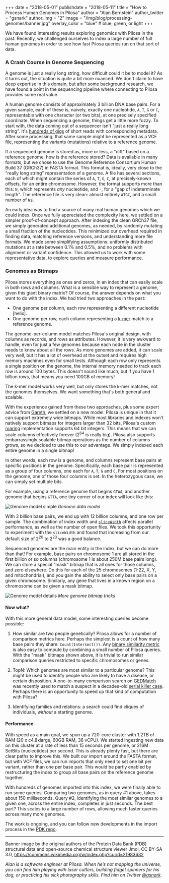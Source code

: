 +++
date = "2018-05-01"
publishdate = "2018-05-11"
title = "How to Process Human Genomes in Pilosa"
author = "Alan Bernstein"
author_twitter = "gsnark"
author_img = "2"
image = "/img/blog/processing-genomes/banner.jpg"
overlay_color = "blue" # blue, green, or light
+++

We have found interesting results exploring genomics with Pilosa in the past. Recently, we challenged ourselves to index a large number of full human genomes in order to see how fast Pilosa queries run on that sort of data.

<!--more-->

### A Crash Course in Genome Sequencing

A genome is just a really long string, how difficult could it be to model it? As it turns out, the situation is quite a bit more nuanced. We don't claim to have deep expertise in this domain, but after some background research, we have found a point in the sequencing pipeline where connecting to Pilosa provides some real value.

A human genome consists of approximately 3 billion DNA base pairs. For a given sample, each of these is, naively, exactly one nucleotide, `A`, `T`, `G` or `C`, representable with one character (or two bits), at one precisely specified coordinate. When sequencing a genome, things get a little more fuzzy. To start with, the data coming out of a sequencer isn't "just a really long string". It's [hundreds of gigs](https://medium.com/precision-medicine/how-big-is-the-human-genome-e90caa3409b0) of short reads with corresponding metadata. After some processing, that same sample might be represented as a VCF file, representing the variants (mutations) relative to a reference genome.

If a sequenced genome is stored as, more or less, a "diff" based on a reference genome, how is the reference stored? Data is available in many formats, but we chose to use the Genome Reference Consortium Human Build 37 (GRCh37) in FASTA format. This format is, ideally, very close to the "really long string" representation of a genome. A file has several sections, each of which might contain the series of `A`, `T`, `G`, `C`, at precisely-known offsets, for an entire chromosome. However, the format supports more than this: `N`, which represents *any* nucleotide, and `-`, for a "gap of indeterminate length". The reference file is very clean: almost entirely `ATGC`, and a small number of `N`s.

An early idea was to find a source of many real human genomes which we could index. Once we fully appreciated the complexity here, we settled on a simpler proof-of-concept approach. After indexing the clean GRCh37 file, we simply generated additional genomes, as needed, by randomly mutating a small fraction of the nucleotides. This minimized our overhead required in finding data, matching reference versions, and understanding more file formats. We made some simplifying assumptions: uniformly distributed mutations at a rate between 0.1% and 0.5%, and no problems with alignment or variant confidence. This allowed us to work with some representative data, to explore queries and measure performance.

### Genomes as Bitmaps

Pilosa stores everything as ones and zeros, in an index that can easily scale in both rows and columns. What is a sensible way to represent a genome, given this giant binary matrix? Of course, the answer depends on what you want to do with the index. We had tried two approaches in the past:

* One genome per column, each row representing a different nucleotide [helix].
* One genome per row, each column representing a [k-mer](https://en.wikipedia.org/wiki/K-mer) match to a reference genome.

The genome-per-column model matches Pilosa's original design, with columns as records, and rows as attributes. However, it is very awkward to handle, even for just a few genomes because each node in the cluster needs to know about all the rows. As more genomes are added, it can scale very well, but it has a lot of overhead at the outset and requires high memory machines even for small tests. Although each row only represents a single position on the genome, the internal memory needed to track each row is around 100 bytes. This doesn't sound like much, but if you have 1 billion rows, that means you need 100GB of memory!

The k-mer model works very well, but only stores the k-mer matches, not the genomes themselves. We want something that's both general and scalable.

With the experience gained from these two approaches, plus some expert advice from [Gareth](https://twitter.com/gareth862), we settled on a new model. Pilosa is unique in that it can support extremely wide bitmaps. While most libraries and indexes won't natively support bitmaps for integers larger than 32 bits, Pilosa's custom [roaring](https://roaringbitmap.org/) implementation supports 64 bit integers. This means that we can scale columns effectively forever (2<sup>64</sup> is really big). Pilosa also supports embarrassingly scalable bitmap operations as the number of columns grows, so we decided to use this to our advantage. We simply indexed each entire genome in a single bitmap!

In other words, each row is a genome, and columns represent base pairs at specific positions in the genome. Specifically, each base pair is represented as a group of four columns, one each for `A`, `T`, `G` and `C`. For most positions on the genome, one of those four columns is set. In the heterozygous case, we can simply set multiple bits.

For example, using a reference genome that begins `GTAA`, and another genome that begins `GTTA`, one tiny corner of our index will look like this:

![Genome model simple](/img/blog/processing-genomes/genome-model-simple.png)
*Genome data model*

With 3 billion base pairs, we end up with 12 billion columns, and one row per sample. The combination of index width and [`sliceWidth`](../docs/glossary/#slicewidth) affects parallel performance, as well as the number of open files. We took this opportunity to experiment with the `sliceWidth` and found that increasing from our default size of 2<sup>20</sup> to 2<sup>23</sup> was a good balance.

Sequenced genomes are the main entity in the index, but we can do more than that! For example, base pairs on chromosome 1 are all stored in the first billion or so columns (chromosome 1 is about 250M base pairs long). We can store a special "mask" bitmap that is all ones for those columns, and zero elsewhere. Do this for each of the 25 chromosomes (1-22, X, Y, and mitochondrial), and you gain the ability to select only base pairs on a given chromosome. Similarly, any gene that lives in a known region on a chromosome can be given a mask bitmap.

![Genome model details](/img/blog/processing-genomes/genome-model-details.png)
*More genome bitmap tricks*

#### Now what?

With this more general data model, some interesting queries become possible:

1. How similar are two people genetically? Pilosa allows for a number of comparison metrics here. Perhaps the simplest is a count of how many base pairs they share: `Count(Intersect())`. Any [binary similarity metric](http://www.iiisci.org/journal/CV$/sci/pdfs/GS315JG.pdf) is also easy to compute by combining a small number of Pilosa queries. With the "mask" bitmaps shown above, it is trivial to run similar comparison queries restricted to specific chromosomes or genes.

2. TopN: Which genomes are most similar to a particular genome? This might be used to identify people who are likely to have a disease, or certain disposition. A one-to-many comparison search on [GEDMatch](https://www.gedmatch.com) was recently used to match a suspect in a decades-old [serial killer case](https://www.washingtonpost.com/local/public-safety/to-find-alleged-golden-state-killer-investigators-first-found-his-great-great-great-grandparents/2018/04/30/3c865fe7-dfcc-4a0e-b6b2-0bec548d501f_story.html?utm_term=.87045d490fd3). Perhaps there is an opportunity to speed up that kind of computation with Pilosa?

3. Identifying families and relations: a search could find cliques of individuals, *without* a starting genome.

#### Performance

With speed as a main goal, we spun up a 720-core cluster with 1.2TB of RAM (20 x c4.8xlarge, 60GB RAM, 36 vCPU). We started ingesting new data on this cluster at a rate of less than 15 seconds per genome, or 216M SetBits (nucleotides) per second. This is already plenty fast, but there are clear paths to improve this. We built our import around the FASTA format, but with VCF files, we can run imports that only need to set one bit per variant, rather than one per base pair. This would be partly enabled by restructuring the index to group all base pairs on the reference genome together.

With hundreds of genomes imported into this index, we were finally able to run some queries. Comparing two genomes, as in query #1 above, takes about 150 milliseconds. Query #2, identifying the most similar genomes to a given one, across the entire index, completes in just seconds. The best part? This scales to a large number of rows, allowing much faster queries across many more genomes.

The work is ongoing, and you can follow new developments in the import process in the [PDK repo](https://github.com/pilosa/pdk/tree/genome/usecase/genome).

----

Banner image by the original authors of the Protein Data Bank (PDB) structural data and open-source chemical structure viewer Jmol, CC BY-SA 3.0, https://commons.wikimedia.org/w/index.php?curid=21983632

_Alan is a software engineer at Pilosa. When he’s not mapping the universe, you can find him playing with laser cutters, building fidget spinners for his dog, or practicing his sick photography skills. Find him on Twitter [@gsnark](https://twitter.com/gsnark)._
